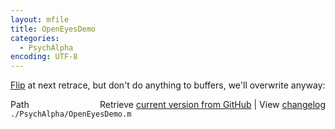 ```yaml
---
layout: mfile
title: OpenEyesDemo
categories:
  - PsychAlpha
encoding: UTF-8
---
```


[Flip](/docs/Flip) at next retrace, but don't do anything to buffers, we'll
overwrite anyway:


<div class="code_header" style="text-align:right;">
  <span style="float:left;">Path&nbsp;&nbsp;</span> <span class="counter">Retrieve <a href=
  "https://raw.github.com/Psychtoolbox-3/Psychtoolbox-3/beta/./PsychAlpha/OpenEyesDemo.m">current version from GitHub</a> | View <a href=
  "https://github.com/Psychtoolbox-3/Psychtoolbox-3/commits/beta/./PsychAlpha/OpenEyesDemo.m">changelog</a></span>
</div>
<div class="code">
  <code>./PsychAlpha/OpenEyesDemo.m</code>
</div>
